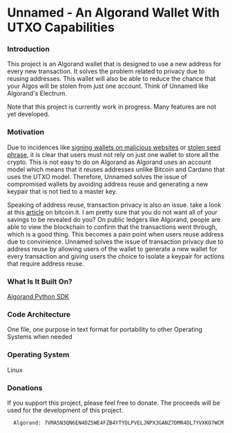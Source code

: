 # Unnamed - An Algorand Wallet With UTXO Capabilities

### Introduction

This project is an Algorand wallet that is designed to use a new address for every new transaction. It solves the problem related to privacy due to reusing addresses. This wallet will also be able to reduce the chance that your Algos will be stolen from just one account. Think of Unnamed like Algorand's Electrum.

Note that this project is currently work in progress. Many features are not yet developed.

### Motivation

Due to incidences like [signing wallets on malicious websites](https://blockworks.co/news/metamask-moves-to-help-crypto-scam-victims-recover-stolen-digital-assets) or [stolen seed phrase](https://cointelegraph.com/news/stepn-impersonators-stealing-users-seed-phrases-warn-security-experts), it is clear that users must not rely on just one wallet to store all the crypto. This is not easy to do on Algorand as Algorand uses an account model which means that it reuses addresses unlike Bitcoin and Cardano that uses the UTXO model. Therefore, Unnamed solves the issue of compromised wallets by avoiding address reuse and generating a new keypair that is not tied to a master key.

Speaking of address reuse, transaction privacy is also an issue. take a look at this [article](https://en.bitcoin.it/wiki/Address_reuse) on bitcoin.it. I am pretty sure that you do not want all of your savings to be revealed do you? On public ledgers like Algorand, people are able to view the blockchain to confirm that the transactions went through, which is a good thing. This becomes a pain point when users reuse address due to convinience. Unnamed solves the issue of transaction privacy due to address reuse by allowing users of the wallet to generate a new wallet for every transaction and giving users the choice to isolate a keypair for actions that require address reuse.

### What Is It Built On?

[Algorand Python SDK](https://github.com/algorand/py-algorand-sdk)

### Code Architecture

One file, one purpose in text format for portability to other Operating Systems when needed

### Operating System

Linux

### Donations

If you support this project, please feel free to donate. The proceeds will be used for the development of this project.

``` 
  Algorand: 7VMA5N3QN6EN4DZ5WE4FZB4YTYDLPVELJNPX3GANZ7DMR4DL7YVXKO7WCM
```
